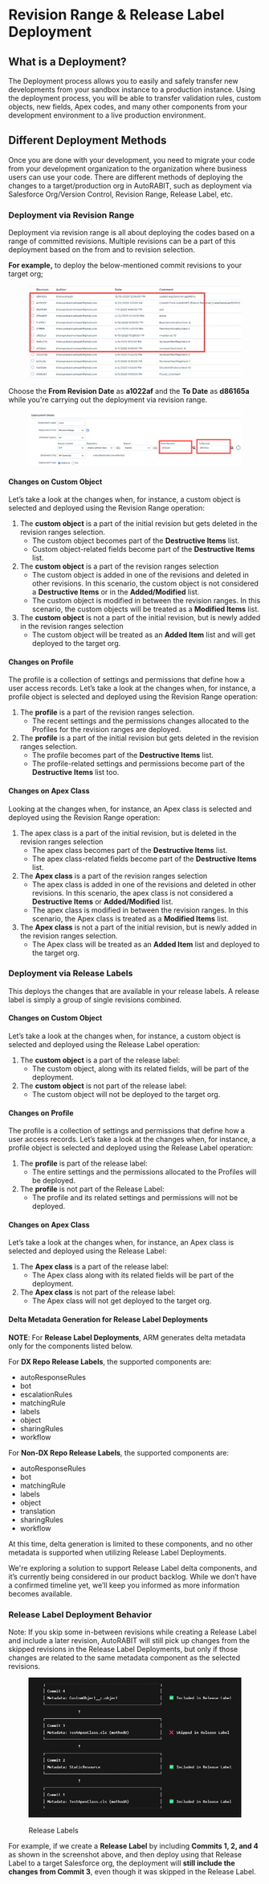 # Revision Range & Release Label Deployment

## What is a Deployment? <a href="#what-is-deployment" id="what-is-deployment"></a>

The Deployment process allows you to easily and safely transfer new developments from your sandbox instance to a production instance. Using the deployment process, you will be able to transfer validation rules, custom objects, new fields, Apex codes, and many other components from your development environment to a live production environment.

## Different Deployment Methods <a href="#different-deployment-methods" id="different-deployment-methods"></a>

Once you are done with your development, you need to migrate your code from your development organization to the organization where business users can use your code. There are different methods of deploying the changes to a target/production org in AutoRABIT, such as deployment via Salesforce Org/Version Control, Revision Range, Release Label, etc.

### Deployment via Revision Range <a href="#deployment-via-revision-range" id="deployment-via-revision-range"></a>

Deployment via revision range is all about deploying the codes based on a range of committed revisions. Multiple revisions can be a part of this deployment based on the from and to revision selection.

**For example,** to deploy the below-mentioned commit revisions to your target org;

<figure><img src="../../../../.gitbook/assets/image (10) (1) (1) (1) (1) (1) (1) (1) (1) (1) (1) (1) (1) (1) (1) (1) (1) (1) (1).png" alt=""><figcaption></figcaption></figure>

Choose the **From Revision Date** as **a1022af** and the **To Date** as **d86165a** while you're carrying out the deployment via revision range.

<figure><img src="../../../../.gitbook/assets/image (11) (1) (1) (1) (1) (1) (1) (1) (1) (1) (1) (1) (1) (1) (1) (1) (1).png" alt=""><figcaption></figcaption></figure>

#### **Changes on Custom Object**

Let’s take a look at the changes when, for instance, a custom object is selected and deployed using the Revision Range operation:

1. The **custom object** is a part of the initial revision but gets deleted in the revision ranges selection.
   * The custom object becomes part of the **Destructive Items** list.
   * Custom object-related fields become part of the **Destructive Items** list.
2. The **custom object** is a part of the revision ranges selection
   * The custom object is added in one of the revisions and deleted in other revisions. In this scenario, the custom object is not considered a **Destructive Items** or in the **Added/Modified** list.
   * The custom object is modified in between the revision ranges. In this scenario, the custom objects will be treated as a **Modified Items** list.
3. The **custom object** is not a part of the initial revision, but is newly added in the revision ranges selection
   * The custom object will be treated as an **Added Item** list and will get deployed to the target org.

#### **Changes on Profile**

The profile is a collection of settings and permissions that define how a user access records. Let’s take a look at the changes when, for instance, a profile object is selected and deployed using the Revision Range operation:

1. The **profile** is a part of the revision ranges selection.
   * The recent settings and the permissions changes allocated to the Profiles for the revision ranges are deployed.
2. The **profile** is a part of the initial revision but gets deleted in the revision ranges selection.
   * The profile becomes part of the **Destructive Items** list.
   * The profile-related settings and permissions become part of the **Destructive Items** list too.

#### **Changes on Apex Class**

Looking at the changes when, for instance, an Apex class is selected and deployed using the Revision Range operation:

1. The apex class is a part of the initial revision, but is deleted in the revision ranges selection
   * The apex class becomes part of the **Destructive Items** list.
   * The apex class-related fields become part of the **Destructive Items** list.
2. The **Apex class** is a part of the revision ranges selection
   * The apex class is added in one of the revisions and deleted in other revisions. In this scenario, the apex class is not considered a **Destructive Items** or **Added/Modified** list.
   * The apex class is modified in between the revision ranges. In this scenario, the Apex class is treated as a **Modified Items** list.
3. The **Apex class** is not a part of the initial revision, but is newly added in the revision ranges selection.
   * The Apex class will be treated as an **Added Item** list and deployed to the target org.

### Deployment via Release Labels <a href="#deployment-via-release-labels" id="deployment-via-release-labels"></a>

This deploys the changes that are available in your release labels. A release label is simply a group of single revisions combined.

#### **Changes on Custom Object**

Let’s take a look at the changes when, for instance, a custom object is selected and deployed using the Release Label operation:

1. The **custom object** is a part of the release label:
   * The custom object, along with its related fields, will be part of the deployment.
2. The **custom object** is not part of the release label:
   * The custom object will not be deployed to the target org.

#### **Changes on Profile**

The profile is a collection of settings and permissions that define how a user access records. Let’s take a look at the changes when, for instance, a profile object is selected and deployed using the Release Label operation:

1. The **profile** is part of the release label:
   * The entire settings and the permissions allocated to the Profiles will be deployed.
2. The **profile** is not part of the Release Label:
   * The profile and its related settings and permissions will not be deployed.

#### **Changes on Apex Class**

Let’s take a look at the changes when, for instance, an Apex class is selected and deployed using the Release Label:

1. The **Apex class** is a part of the release label:
   * The Apex class along with its related fields will be part of the deployment.
2. The **Apex class** is not part of the release label:
   * The Apex class will not get deployed to the target org.

#### Delta Metadata Generation for Release Label Deployments

**NOTE**: For **Release Label Deployments**, ARM generates delta metadata only for the components listed below.

For **DX Repo Release Labels**, the supported components are:

* autoResponseRules
* bot
* escalationRules
* matchingRule
* labels
* object
* sharingRules
* workflow

For **Non-DX Repo Release Labels**, the supported components are:

* autoResponseRules
* bot
* matchingRule
* labels
* object
* translation
* sharingRules
* workflow

At this time, delta generation is limited to these components, and no other metadata is supported when utilizing Release Label Deployments.

We're exploring a solution to support Release Label delta components, and it’s currently being considered in our product backlog. While we don’t have a confirmed timeline yet, we’ll keep you informed as more information becomes available.

### Release Label Deployment Behavior

Note: If you skip some in-between revisions while creating a Release Label and include a later revision, AutoRABIT will still pick up changes from the skipped revisions in the Release Label Deployments, but only if those changes are related to the same metadata component as the selected revisions.

<figure><img src="../../../../.gitbook/assets/image (1) (10).png" alt=""><figcaption><p>Release Labels</p></figcaption></figure>

For example, if we create a **Release Label** by including **Commits 1, 2, and 4** as shown in the screenshot above, and then deploy using that Release Label to a target Salesforce org, the deployment will **still include the changes from Commit 3**, even though it was skipped in the Release Label.&#x20;
